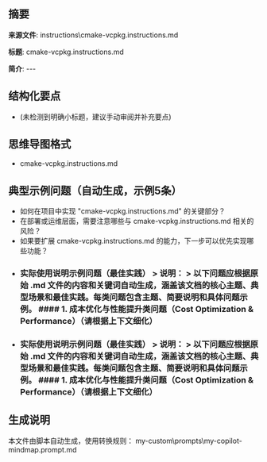 ## 摘要

**来源文件**: instructions\cmake-vcpkg.instructions.md

**标题**: cmake-vcpkg.instructions.md

**简介**: ---

## 结构化要点

- (未检测到明确小标题，建议手动审阅并补充要点)

## 思维导图格式

- cmake-vcpkg.instructions.md

## 典型示例问题（自动生成，示例5条）

- 如何在项目中实现 "cmake-vcpkg.instructions.md" 的关键部分？
- 在部署或运维层面，需要注意哪些与 cmake-vcpkg.instructions.md 相关的风险？
- 如果要扩展 cmake-vcpkg.instructions.md 的能力，下一步可以优先实现哪些功能？
- ### 实际使用说明示例问题（最佳实践）  > **说明：** > 以下问题应根据原始 .md 文件的内容和关键词自动生成，涵盖该文档的核心主题、典型场景和最佳实践。每类问题包含主题、简要说明和具体问题示例。  #### 1. 成本优化与性能提升类问题（Cost Optimization & Performance）（请根据上下文细化）
- ### 实际使用说明示例问题（最佳实践）  > **说明：** > 以下问题应根据原始 .md 文件的内容和关键词自动生成，涵盖该文档的核心主题、典型场景和最佳实践。每类问题包含主题、简要说明和具体问题示例。  #### 1. 成本优化与性能提升类问题（Cost Optimization & Performance）（请根据上下文细化）

## 生成说明

本文件由脚本自动生成，使用转换规则： my-custom\prompts\my-copilot-mindmap.prompt.md
